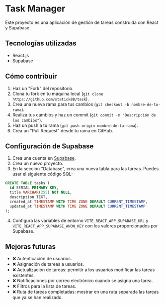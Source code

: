 # Task Manager

Este proyecto es una aplicación de gestión de tareas construida con React y Supabase.

## Tecnologías utilizadas

- React.js
- Supabase

## Cómo contribuir

1. Haz un "Fork" del repositorio.
2. Clona tu fork en tu máquina local (`git clone https://github.com/statick88/task`).
3. Crea una nueva rama para tus cambios (`git checkout -b nombre-de-tu-rama`).
4. Realiza tus cambios y haz un commit (`git commit -m "Descripción de los cambios"`).
5. Haz un push a tu rama (`git push origin nombre-de-tu-rama`).
6. Crea un "Pull Request" desde tu rama en GitHub.

## Configuración de Supabase

1. Crea una cuenta en [Supabase](https://supabase.io/).
2. Crea un nuevo proyecto.
3. En la sección "Database", crea una nueva tabla para las tareas. Puedes usar el siguiente código SQL:
```sql
CREATE TABLE tasks (
  id SERIAL PRIMARY KEY,
  title VARCHAR(255) NOT NULL,
  description TEXT,
  created_at TIMESTAMP WITH TIME ZONE DEFAULT CURRENT_TIMESTAMP,
  updated_at TIMESTAMP WITH TIME ZONE DEFAULT CURRENT_TIMESTAMP
);
```	
4. Configura las variables de entorno `VITE_REACT_APP_SUPABASE_URL` y `VITE_REACT_APP_SUPABASE_ANON_KEY` con los valores proporcionados por Supabase.

## Mejoras futuras

- ❌ Autenticación de usuarios.
- ❌ Asignación de tareas a usuarios.
- ❌ Actualización de tareas: permitir a los usuarios modificar las tareas existentes.
- ❌ Notificaciones por correo electrónico cuando se asigna una tarea.
- ❌ Filtros para la lista de tareas.
- ❌ Ruta de tareas completadas: mostrar en una ruta separada las tareas que ya se han realizado.